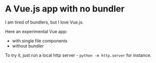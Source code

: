 # A Vue.js app with no bundler

I am tired of bundlers, but I love Vue.js.

Here an experimental Vue app:
- with single file components 
- without bundler

To try it, just run a local http server - `python -m http.server`  for instance.
